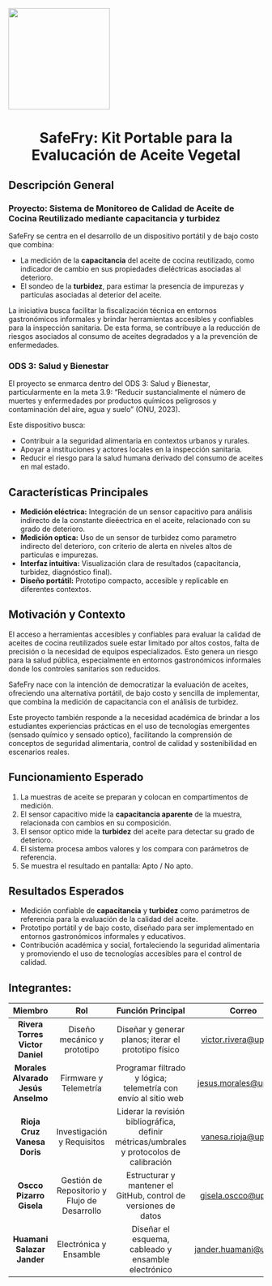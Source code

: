 <p align="left">
  <img src="https://github.com/user-attachments/assets/2cae9b13-d1de-4a5a-a827-643818c98091" width="200">
  <h1 align="center">SafeFry: Kit Portable para la Evalucación de Aceite Vegetal</h1>
</p>

## Descripción General
### Proyecto: Sistema de Monitoreo de Calidad de Aceite de Cocina Reutilizado mediante capacitancia y turbidez

SafeFry se centra en el desarrollo de un dispositivo portátil y de bajo costo que combina:

- La medición de la **capacitancia** del aceite de cocina reutilizado, como indicador de cambio en sus propiedades dieléctricas asociadas al deterioro.
- El sondeo de la **turbidez**, para estimar la presencia de impurezas y particulas asociadas al deterior del aceite.

La iniciativa busca facilitar la fiscalización técnica en entornos gastronómicos informales y brindar herramientas accesibles y confiables para la inspección sanitaria. De esta forma, se contribuye a la reducción de riesgos asociados al consumo de aceites degradados y a la prevención de enfermedades.

### ODS 3: Salud y Bienestar

El proyecto se enmarca dentro del ODS 3: Salud y Bienestar, particularmente en la meta 3.9: “Reducir sustancialmente el número de muertes y enfermedades por productos químicos peligrosos y contaminación del aire, agua y suelo” (ONU, 2023).

Este dispositivo busca:
- Contribuir a la seguridad alimentaria en contextos urbanos y rurales.
- Apoyar a instituciones y actores locales en la inspección sanitaria.
- Reducir el riesgo para la salud humana derivado del consumo de aceites en mal estado.

## Características Principales

- **Medición eléctrica:** Integración de un sensor capacitivo para análisis indirecto de la constante dieéectrica en el aceite, relacionado con su grado de deterioro.
- **Medición optica:** Uso de un sensor de turbidez como parametro indirecto del deterioro, con criterio de alerta en niveles altos de particulas e impurezas.
- **Interfaz intuitiva:** Visualización clara de resultados (capacitancia, turbidez, diagnóstico final).
- **Diseño portátil:** Prototipo compacto, accesible y replicable en diferentes contextos.

## Motivación y Contexto

El acceso a herramientas accesibles y confiables para evaluar la calidad de aceites de cocina reutilizados suele estar limitado por altos costos, falta de precisión o la necesidad de equipos especializados. Esto genera un riesgo para la salud pública, especialmente en entornos gastronómicos informales donde los controles sanitarios son reducidos. </p>
SafeFry nace con la intención de democratizar la evaluación de aceites, ofreciendo una alternativa portátil, de bajo costo y sencilla de implementar, que combina la medición de capacitancia con el análisis de turbidez. </p>
Este proyecto también responde a la necesidad académica de brindar a los estudiantes experiencias prácticas en el uso de tecnologías emergentes (sensado químico y sensado optico), facilitando la comprensión de conceptos de seguridad alimentaria, control de calidad y sostenibilidad en escenarios reales.

## Funcionamiento Esperado

1. La muestras de aceite se preparan y colocan en compartimentos de medición.
2. El sensor capacitivo mide la **capacitancia aparente** de la muestra, relacionada con cambios en su composición.
3. El sensor optico mide la **turbidez** del aceite para detectar su grado de deterioro.
4. El sistema procesa ambos valores y los compara con parámetros de referencia.
5. Se muestra el resultado en pantalla: Apto / No apto.

## Resultados Esperados

- Medición confiable de **capacitancia** y **turbidez** como parámetros de referencia para la evaluación de la calidad del aceite.
- Prototipo portátil y de bajo costo, diseñado para ser implementado en entornos gastronómicos informales y educativos.
- Contribución académica y social, fortaleciendo la seguridad alimentaria y promoviendo el uso de tecnologías accesibles para el control de calidad.

## Integrantes:

| Miembro | Rol | Función Principal | Correo |
| :------------: | :------------: | :------------: | :------------: |
| **Rivera Torres Victor Daniel** | Diseño mecánico y prototipo | Diseñar y generar planos; iterar el prototipo físico | victor.rivera@upch.pe |
| **Morales Alvarado Jesús Anselmo** | Firmware y Telemetría | Programar filtrado y lógica; telemetría con envío al sitio web | jesus.morales@upch.pe |
| **Rioja Cruz Vanesa Doris** | Investigación y Requisitos | Liderar la revisión bibliográfica, definir métricas/umbrales y protocolos de calibración | vanesa.rioja@upch.pe |
| **Oscco Pizarro Gisela** | Gestión de Repositorio y Flujo de Desarrollo | Estructurar y mantener el GitHub, control de versiones de datos | gisela.oscco@upch.pe |
| **Huamani Salazar Jander** | Electrónica y Ensamble | Diseñar el esquema, cableado y ensamble electrónico | jander.huamani@upch.pe |
